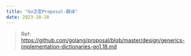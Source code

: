 ```yaml
---
title: "Go泛型Proposal-翻译"
date: 2023-10-28
---
```


> Ref: https://github.com/golang/proposal/blob/master/design/generics-implementation-dictionaries-go1.18.md

